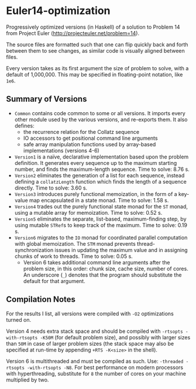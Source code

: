 Euler14-optimization
====================

Progressively optimized versions (in Haskell) of a solution to Problem 14 from Project Euler (<http://projecteuler.net/problem=14>).

The source files are formatted such that one can flip quickly back and forth between them to see changes, as similar code is visually aligned between files.

Every version takes as its first argument the size of problem to solve, with a default of 1,000,000. This may be specified in floating-point notation, like `1e6`.

Summary of Versions
-------------------

* `Common` contains code common to some or all versions. It imports every other module used by the various versions, and re-exports them. It also defines:
   + the recurrence relation for the Collatz sequence
   + IO accessors to get positional command line arguments
   + safe array manipulation functions used by array-based implementations (versions 4-6)
* `Version1` is a naïve, declarative implementation based upon the problem definition. It generates every sequence up to the maximum starting number, and finds the maximum-length sequence. Time to solve: 8.76 s.
* `Version2` eliminates the generation of a list for each sequence, instead defining a `collatzLength` function which finds the length of a sequence directly. Time to solve: 3.60 s.
* `Version3` introduces purely functional memoization, in the form of a key-value map encapsulated in a state monad. Time to solve: 1.58 s.
* `Version4` trades out the purely functional state monad for the `ST` monad, using a mutable array for memoization. Time to solve: 0.52 s.
* `Version5` eliminates the separate, list-based, maximum-finding step, by using mutable `STRef`s to keep track of the maximum. Time to solve: 0.19 s.
* `Version6` migrates to the `IO` monad for coordinated parallel computation with global memoization. The `STM` monad prevents thread-synchronization issues in updating the maximum value and in assigning chunks of work to threads. Time to solve: 0.05 s.
   + Version 6 takes additional command line arguments after the problem size, in this order: chunk size, cache size, number of cores. An underscore (`_`) denotes that the program should substitute the default for that argument.

Compilation Notes
-----------------

For the results I list, all versions were compiled with `-O2` optimizations turned on.

Version 4 needs extra stack space and should be compiled with `-rtsopts -with-rtsopts -K50M` (for default problem size), and possibly with larger sizes than `50M` in case of larger problem sizes (the stack space may also be specified at run-time by appending `+RTS -K<size>` in the shell).

Version 6 is multithreaded and must be compiled as such. Use: `-threaded -rtsopts -with-rtsopts -N8`. For best performance on modern processors with hyperthreading, substitute for `8` the number of cores on your machine multiplied by two.
